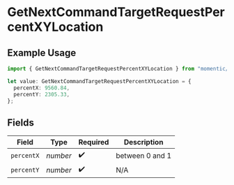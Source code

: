 # GetNextCommandTargetRequestPercentXYLocation

## Example Usage

```typescript
import { GetNextCommandTargetRequestPercentXYLocation } from "momentic/models/operations";

let value: GetNextCommandTargetRequestPercentXYLocation = {
  percentX: 9560.84,
  percentY: 2305.33,
};
```

## Fields

| Field              | Type               | Required           | Description        |
| ------------------ | ------------------ | ------------------ | ------------------ |
| `percentX`         | *number*           | :heavy_check_mark: | between 0 and 1    |
| `percentY`         | *number*           | :heavy_check_mark: | N/A                |